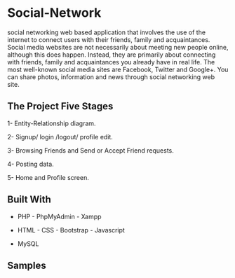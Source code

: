 
# Social-Network

social networking web based application that involves the use of the internet to connect users with their friends, family and acquaintances.
Social media websites are not necessarily about meeting new people online, although this does happen.
Instead, they are primarily about connecting with friends, family and acquaintances you already have in real
life. The most well-known social media sites are Facebook, Twitter and Google+.
You can share photos, information and news through social networking web site.


## The Project Five Stages 

1- Entity-Relationship diagram.

2- Signup/ login /logout/ profile edit.

3- Browsing Friends and Send or Accept Friend requests.

4- Posting data.

5- Home and Profile screen.


## Built With

* PHP - PhpMyAdmin - Xampp

* HTML - CSS - Bootstrap - Javascript  

* MySQL 


## Samples

